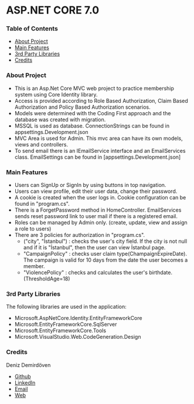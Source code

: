 # ASP.NET CORE 7.0

### Table of Contents

- [About Project](#about-project)
- [Main Features](#main-features)
- [3rd Party Libraries](#3rd-party-libraries)
- [Credits](#credits)

### About Project

- This is an Asp.Net Core MVC web project to practice membership system using Core Identity library. 
- Access is provided according to Role Based Authorization, Claim Based Authorization and Policy Based Authorization scenarios. 
- Models were determined with the Coding First approach and the database was created with migration.
- MSSQL is used as database. ConnectionStrings can be found in appsettings.Development.json
- MVC Area is used for Admin. This mvc area can have its own models, views and controllers.
- To send email there is an IEmailService interface and an EmailServices class. EmailSettings can be found in [appsettings.Development.json]

### Main Features

- Users can SignUp or SignIn by using buttons in top navigation. 
- Users can view profile, edit their user data, change their password.
- A cookie is created when the user logs in. Cookie configuration can be found in "program.cs".
- There is a ForgetPassword method in HomeController. EmailServices sends reset password link to user mail if there is a registered email.
- Roles can be managed by Admin only. (create, update, view and assign a role to users)
- There are 3 policies for authorization in "program.cs". 
    - ("city", "İstanbul") : checks the user's city field. If the city is not null and if it is "İstanbul", then the user can view İstanbul page.
    - "CampaignPolicy" : checks user claim type(ChampaignExpireDate). The campaign is valid for 10 days from the date the user becomes a member. 
    - "ViolencePolicy" : checks and calculates the user's birthdate. (ThresholdAge=18)  

### 3rd Party Libraries

The following libraries are used in the application:

- Microsoft.AspNetCore.Identity.EntityFrameworkCore
- Microsoft.EntityFrameworkCore.SqlServer
- Microsoft.EntityFrameworkCore.Tools
- Microsoft.VisualStudio.Web.CodeGeneration.Design

### Credits

Deniz Demirdöven

- [Github](https://github.com/DenizDemirdoven)
- [LinkedIn](https://www.linkedin.com/in/denizdemirdoven)
- [Email](mailto:denizdemirdoven@gmail.com)
- [Web](https://www.denizdemirdoven.com/)